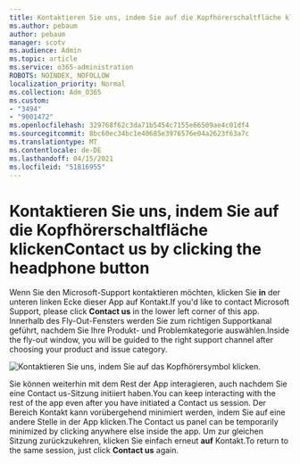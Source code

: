 ```yaml
---
title: Kontaktieren Sie uns, indem Sie auf die Kopfhörerschaltfläche klicken
ms.author: pebaum
author: pebaum
manager: scotv
ms.audience: Admin
ms.topic: article
ms.service: o365-administration
ROBOTS: NOINDEX, NOFOLLOW
localization_priority: Normal
ms.collection: Adm_O365
ms.custom:
- "3494"
- "9001472"
ms.openlocfilehash: 329768f62c3da71b5454c7155e66509ae4c01df4
ms.sourcegitcommit: 8bc60ec34bc1e40685e3976576e04a2623f63a7c
ms.translationtype: MT
ms.contentlocale: de-DE
ms.lasthandoff: 04/15/2021
ms.locfileid: "51816955"
---
```

# <a name="contact-us-by-clicking-the-headphone-button"></a><span data-ttu-id="8ec39-102">Kontaktieren Sie uns, indem Sie auf die Kopfhörerschaltfläche klicken</span><span class="sxs-lookup"><span data-stu-id="8ec39-102">Contact us by clicking the headphone button</span></span>

<span data-ttu-id="8ec39-103">Wenn Sie den Microsoft-Support kontaktieren möchten, klicken Sie **in** der unteren linken Ecke dieser App auf Kontakt.</span><span class="sxs-lookup"><span data-stu-id="8ec39-103">If you'd like to contact Microsoft Support, please click **Contact us** in the lower left corner of this app.</span></span> <span data-ttu-id="8ec39-104">Innerhalb des Fly-Out-Fensters werden Sie zum richtigen Supportkanal geführt, nachdem Sie Ihre Produkt- und Problemkategorie auswählen.</span><span class="sxs-lookup"><span data-stu-id="8ec39-104">Inside the fly-out window, you will be guided to the right support channel after choosing your product and issue category.</span></span>

![Kontaktieren Sie uns, indem Sie auf das Kopfhörersymbol klicken.](media/contact-us-headphone-icon.png)

<span data-ttu-id="8ec39-106">Sie können weiterhin mit dem Rest der App interagieren, auch nachdem Sie eine Contact us-Sitzung initiiert haben.</span><span class="sxs-lookup"><span data-stu-id="8ec39-106">You can keep interacting with the rest of the app even after you have initiated a Contact us session.</span></span> <span data-ttu-id="8ec39-107">Der Bereich Kontakt kann vorübergehend minimiert werden, indem Sie auf eine andere Stelle in der App klicken.</span><span class="sxs-lookup"><span data-stu-id="8ec39-107">The Contact us panel can be temporarily minimized by clicking anywhere else inside the app.</span></span> <span data-ttu-id="8ec39-108">Um zur gleichen Sitzung zurückzukehren, klicken Sie einfach erneut **auf** Kontakt.</span><span class="sxs-lookup"><span data-stu-id="8ec39-108">To return to the same session, just click **Contact us** again.</span></span>
